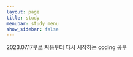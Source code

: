 ```yaml
---
layout: page
title: study
menubar: study_menu
show_sidebar: false
---
```


2023.07.17부로 처음부터 다시 시작하는 coding 공부